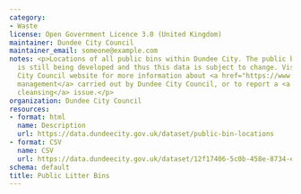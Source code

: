 ```yaml
---
category:
- Waste
license: Open Government Licence 3.0 (United Kingdom)
maintainer: Dundee City Council
maintainer_email: someone@example.com
notes: <p>Locations of all public bins within Dundee City. The public bin network
  is still being developed and thus this data is subject to change. Visit the Dundee
  City Council website for more information about <a href="https://www.dundeecity.gov.uk/service-area/neighbourhood-services/environment/environmental-management">environmental
  management</a> carried out by Dundee City Council, or to report a <a href="https://www.dundeecity.gov.uk/service-area/neighbourhood-services/environment/street-cleansing">street
  cleansing</a> issue.</p>
organization: Dundee City Council
resources:
- format: html
  name: Description
  url: https://data.dundeecity.gov.uk/dataset/public-bin-locations
- format: CSV
  name: CSV
  url: https://data.dundeecity.gov.uk/dataset/12f17406-5c0b-458e-8734-e8c9dbe540be/resource/7033338f-370f-4a9d-b7ad-360b4289377d/download/public-litter-bin-locations-all-bins.csv
schema: default
title: Public Litter Bins
---
```

